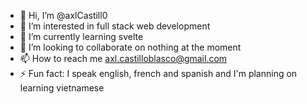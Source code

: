 - 👋 Hi, I’m @axlCastill0
- 👀 I’m interested in full stack web development
- 🌱 I’m currently learning svelte
- 💞️ I’m looking to collaborate on nothing at the moment
- 📫 How to reach me axl.castilloblasco@gmail.com
- ⚡ Fun fact: I speak english, french and spanish and I'm planning on learning vietnamese

<!---
axlCastill0/axlCastill0 is a ✨ special ✨ repository because its `README.md` (this file) appears on your GitHub profile.
You can click the Preview link to take a look at your changes.
--->
